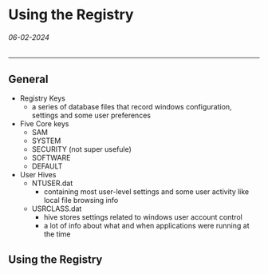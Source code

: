 # Using the Registry
###### 06-02-2024
---
## General
- Registry Keys
	- a series of database files that record windows configuration, settings and some user preferences
- Five Core keys
	- SAM
	- SYSTEM
	- SECURITY (not super usefule)
	- SOFTWARE
	- DEFAULT
- User Hives
	- NTUSER.dat
		- containing most user-level settings and some user activity like local file browsing info
	- USRCLASS.dat
		- hive stores settings related to windows user account control
		- a lot of info about what and when applications were running at the time

## Using the Registry